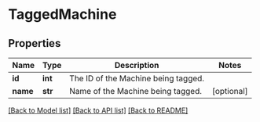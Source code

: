 # TaggedMachine

## Properties
Name | Type | Description | Notes
------------ | ------------- | ------------- | -------------
**id** | **int** | The ID of the Machine being tagged. | 
**name** | **str** | Name of the Machine being tagged. | [optional] 

[[Back to Model list]](../README.md#documentation-for-models) [[Back to API list]](../README.md#documentation-for-api-endpoints) [[Back to README]](../README.md)


